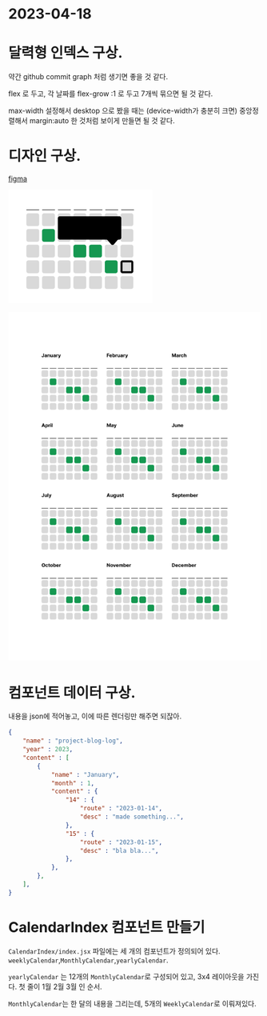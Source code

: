 # 2023-04-18

# 달력형 인덱스 구상. 
약간 github commit graph 처럼 생기면 좋을 것 같다. 

flex 로 두고, 각 날짜를 flex-grow :1 로 두고 7개씩 묶으면 될 것 같다. 

max-width 설정해서 desktop 으로 봤을 때는 (device-width가 충분히 크면) 중앙정렬해서 margin:auto 한 것처럼 보이게 만들면 될 것 같다. 

# 디자인 구상. 

[figma](https://www.figma.com/file/tOc2i3QTLBr42hyxRpBv4I/calendar-graph?node-id=0%3A1&t=J18uP3wegugLk9BO-1)

![figma image](/img/2023-04-18-project-coding-blog-1.png)

![figma image2](/img/2023-04-18-project-coding-blog-2.png)

# 컴포넌트 데이터 구상. 
내용을 json에 적어놓고, 이에 따른 렌더링만 해주면 되잖아. 

``` json
{
    "name" : "project-blog-log",
    "year" : 2023,
    "content" : [
        {  
            "name" : "January",
            "month" : 1,
            "content" : {
                "14" : {
                    "route" : "2023-01-14",
                    "desc" : "made something...",
                },
                "15" : {
                    "route" : "2023-01-15",
                    "desc" : "bla bla...",
                },
            },
        },
    ],
}
```

# CalendarIndex 컴포넌트 만들기
`CalendarIndex/index.jsx` 파일에는 세 개의 컴포넌트가 정의되어 있다. `weeklyCalendar`,`MonthlyCalendar`,`yearlyCalendar`. 

`yearlyCalendar` 는 12개의 `MonthlyCalendar`로 구성되어 있고, 3x4 레이아웃을 가진다. 첫 줄이 1월 2월 3월 인 순서. 

`MonthlyCalendar`는 한 달의 내용을 그리는데, 5개의 `WeeklyCalendar`로 이뤄져있다. 
